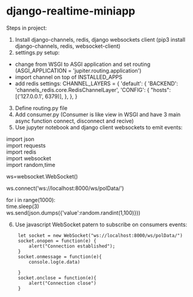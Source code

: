 # django-realtime-miniapp
Steps in project:
1. Install django-channels, redis, django websockets client (pip3 install django-channels, redis, websocket-client)
2.  settings.py setup:
 - change from WSGI to ASGI application and set routing (ASGI_APPLICATION = 'jupiter.routing.application')
 - import channel on top of INSTALLED_APPS
 - add redis settings:
      CHANNEL_LAYERS = {
        'default': {
            'BACKEND': 'channels_redis.core.RedisChannelLayer',
            'CONFIG': {
                "hosts": [('127.0.0.1', 6379)],
              },
          },
      }
3. Define routing.py file
4. Add consumer.py (Consumer is like view in WSGI and have 3 main async function connect, disconnect and recive)
5. Use jupyter notebook and django client websockets to emit events:

import json <br>
import requests <br>
import redis <br>
import websocket <br>
import random,time<br>

ws=websocket.WebSocket()

ws.connect('ws://localhost:8000/ws/polData/')

for i in range(1000):<br>
    time.sleep(3)<br>
    ws.send(json.dumps({'value':random.randint(1,100)}))
  
  
6. Use javascript WebSocket patern to subscribe on consumers events:

    	let socket = new WebSocket("ws://localhost:8000/ws/polData/")
    	socket.onopen = function(e) {
    		alert("Connection established");
    	}
    	socket.onmessage = function(e){
    		console.log(e.data)

    	}
    	socket.onclose = function(e){
    		alert("Connection close")
    	}
